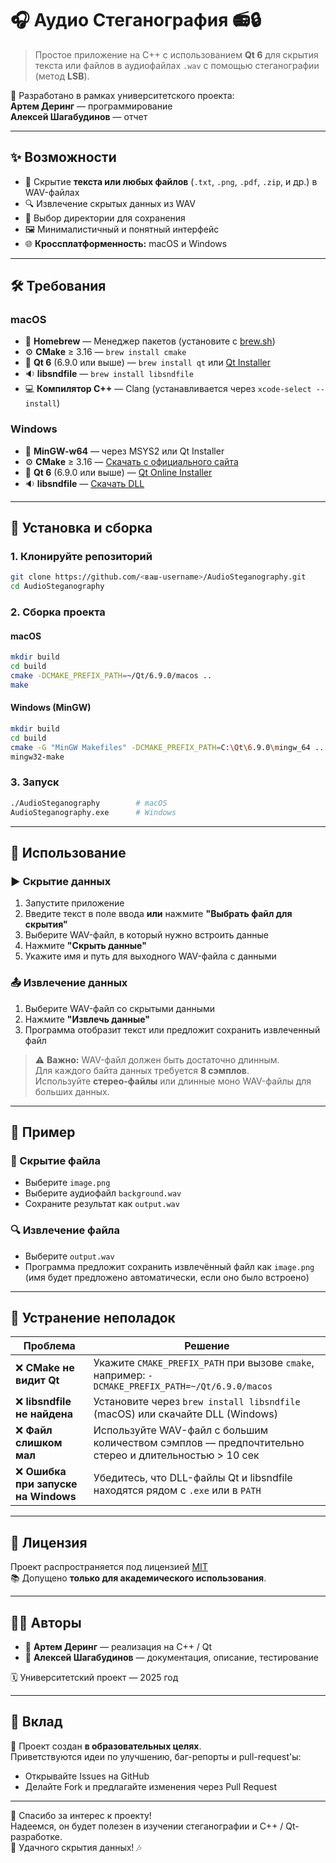 # 🎧 Аудио Стеганография 📻🔒

> Простое приложение на C++ с использованием **Qt 6** для скрытия текста или файлов в аудиофайлах `.wav` с помощью стеганографии (метод **LSB**).

📌 Разработано в рамках университетского проекта:  
**Артем Деринг** — программирование  
**Алексей Шагабудинов** — отчет

---

## ✨ Возможности

- 📝 Скрытие **текста или любых файлов** (`.txt`, `.png`, `.pdf`, `.zip`, и др.) в WAV-файлах  
- 🔍 Извлечение скрытых данных из WAV  
- 📂 Выбор директории для сохранения  
- 🖼️ Минималистичный и понятный интерфейс  
- 🌐 **Кроссплатформенность:** macOS и Windows  

---

## 🛠️ Требования

### macOS

- 🍺 **Homebrew** — Менеджер пакетов (установите с [brew.sh](https://brew.sh))  
- ⚙️ **CMake** ≥ 3.16 — `brew install cmake`  
- 🧰 **Qt 6** (6.9.0 или выше) — `brew install qt` или [Qt Installer](https://www.qt.io/download)  
- 🔉 **libsndfile** — `brew install libsndfile`  
- 💻 **Компилятор C++** — Clang (устанавливается через `xcode-select --install`)

### Windows

- 🧱 **MinGW-w64** — через MSYS2 или Qt Installer  
- ⚙️ **CMake** ≥ 3.16 — [Скачать с официального сайта](https://cmake.org/download/)  
- 🧰 **Qt 6** (6.9.0 или выше) — [Qt Online Installer](https://www.qt.io/download)  
- 🔉 **libsndfile** — [Скачать DLL](http://www.mega-nerd.com/libsndfile/)

---

## 🚀 Установка и сборка

### 1. Клонируйте репозиторий

```bash
git clone https://github.com/<ваш-username>/AudioSteganography.git
cd AudioSteganography
```

### 2. Сборка проекта

#### macOS

```bash
mkdir build
cd build
cmake -DCMAKE_PREFIX_PATH=~/Qt/6.9.0/macos ..
make
```

#### Windows (MinGW)

```bash
mkdir build
cd build
cmake -G "MinGW Makefiles" -DCMAKE_PREFIX_PATH=C:\Qt\6.9.0\mingw_64 ..
mingw32-make
```

### 3. Запуск

```bash
./AudioSteganography        # macOS
AudioSteganography.exe      # Windows
```

---

## 📖 Использование

### ▶️ Скрытие данных

1. Запустите приложение  
2. Введите текст в поле ввода **или** нажмите **"Выбрать файл для скрытия"**  
3. Выберите WAV-файл, в который нужно встроить данные  
4. Нажмите **"Скрыть данные"**  
5. Укажите имя и путь для выходного WAV-файла с данными

### 📤 Извлечение данных

1. Выберите WAV-файл со скрытыми данными  
2. Нажмите **"Извлечь данные"**  
3. Программа отобразит текст или предложит сохранить извлеченный файл

> ⚠️ **Важно:** WAV-файл должен быть достаточно длинным.  
> Для каждого байта данных требуется **8 сэмплов**.  
> Используйте **стерео-файлы** или длинные моно WAV-файлы для больших данных.

---

## 📂 Пример

### 🔐 Скрытие файла

- Выберите `image.png`  
- Выберите аудиофайл `background.wav`  
- Сохраните результат как `output.wav`

### 🔍 Извлечение файла

- Выберите `output.wav`  
- Программа предложит сохранить извлечённый файл как `image.png`  
  (имя будет предложено автоматически, если оно было встроено)

---

## 🐞 Устранение неполадок

| Проблема                         | Решение                                                                 |
|----------------------------------|--------------------------------------------------------------------------|
| ❌ **CMake не видит Qt**         | Укажите `CMAKE_PREFIX_PATH` при вызове `cmake`, например: `-DCMAKE_PREFIX_PATH=~/Qt/6.9.0/macos` |
| ❌ **libsndfile не найдена**     | Установите через `brew install libsndfile` (macOS) или скачайте DLL (Windows) |
| ❌ **Файл слишком мал**          | Используйте WAV-файл с большим количеством сэмплов — предпочтительно стерео и длительностью > 10 сек |
| ❌ **Ошибка при запуске на Windows** | Убедитесь, что DLL-файлы Qt и libsndfile находятся рядом с `.exe` или в `PATH` |

---

## 📜 Лицензия

Проект распространяется под лицензией [MIT](LICENSE)  
📚 Допущено **только для академического использования**.

---

## 👨‍💻 Авторы

- 🎯 **Артем Деринг** — реализация на C++ / Qt  
- 📑 **Алексей Шагабудинов** — документация, описание, тестирование

🗓️ Университетский проект — 2025 год

---

## 🤝 Вклад

🔧 Проект создан **в образовательных целях**.  
Приветствуются идеи по улучшению, баг-репорты и pull-request'ы:

- Открывайте Issues на GitHub
- Делайте Fork и предлагайте изменения через Pull Request

---

🎉 Спасибо за интерес к проекту!  
Надеемся, он будет полезен в изучении стеганографии и C++ / Qt-разработке.  
🔐 Удачного скрытия данных! 🎶
